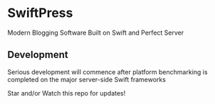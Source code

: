 # SwiftPress
Modern Blogging Software Built on Swift and Perfect Server

## Development

Serious development will commence after platform benchmarking is completed on the major server-side Swift frameworks

Star and/or Watch this repo for updates!